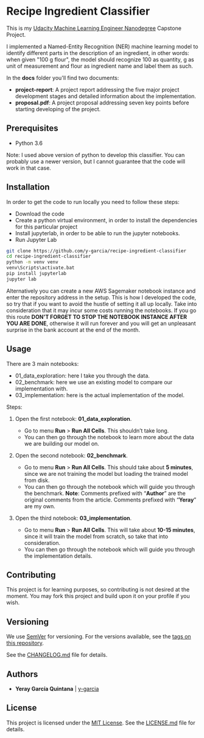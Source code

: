# Recipe Ingredient Classifier

This is my [Udacity Machine Learning Engineer Nanodegree](https://www.udacity.com/course/machine-learning-engineer-nanodegree--nd009t) Capstone Project.

I implemented a Named-Entity Recognition (NER) machine learning model to identify different parts in the
description of an ingredient, in other words: when given "100 g flour", the model should recognize
100 as quantity, g as unit of measurement and flour as ingredient name and label them as such.

In the **docs** folder you'll find two documents:

- **project-report**: A project report addressing the five major project development stages and detailed 
  information about the implementation.
- **proposal.pdf**: A project proposal addressing seven key points before starting developing of the project.

## Prerequisites

- Python 3.6

Note: I used above version of python to develop this classifier. You can probably use a newer version, but I cannot
guarantee that the code will work in that case.

## Installation

In order to get the code to run locally you need to follow these steps:

- Download the code
- Create a python virtual environment, in order to install the dependencies for this particular project
- Install jupyterlab, in order to be able to run the jupyter notebooks.
- Run Jupyter Lab

```bash
git clone https://github.com/y-garcia/recipe-ingredient-classifier
cd recipe-ingredient-classifier
python -m venv venv
venv\Scripts\activate.bat
pip install jupyterlab
jupyter lab
```

Alternatively you can create a new AWS Sagemaker notebook instance and enter the repository address in the setup.
This is how I developed the code, so try that if you want to avoid the hustle of setting it all up locally.
Take into consideration that it may incur some costs running the notebooks.
If you go this route **DON'T FORGET TO STOP THE NOTEBOOK INSTANCE AFTER YOU ARE DONE**, otherwise it will run forever
and you will get an unpleasant surprise in the bank account at the end of the month.

## Usage

There are 3 main notebooks:

- 01_data_exploration: here I take you through the data.
- 02_benchmark: here we use an existing model to compare our implementation with.
- 03_implementation: here is the actual implementation of the model.

Steps:

1. Open the first notebook: **01_data_exploration**. 
    - Go to menu **Run** > **Run All Cells**. This shouldn’t take long.
    - You can then go through the notebook to learn more about the data we are building our model on.
    

2. Open the second notebook: **02_benchmark**.
    - Go to menu **Run** > **Run All Cells**. This should take about **5 minutes**,
      since we are not training the model but loading the trained model from disk.
    - You can then go through the notebook which will guide you through the benchmark. 
      **Note**: Comments prefixed with “**Author**” are the original comments from the article.
      Comments prefixed with “**Yeray**” are my own.


3. Open the third notebook: **03_implementation**.
    - Go to menu **Run** > **Run All Cells**. This will take about **10-15 minutes**,
      since it will train the model from scratch, so take that into consideration.
    - You can then go through the notebook which will guide you through the implementation details.
    
## Contributing

This project is for learning purposes, so contributing is not desired at the moment.
You may fork this project and build upon it on your profile if you wish.

## Versioning

We use [SemVer](http://semver.org/) for versioning. For the versions available,
see the [tags on this repository](https://github.com/y-garcia/recipe-ingredient-classifier/tags).

See the [CHANGELOG.md](CHANGELOG.md) file for details. 

## Authors

* **Yeray García Quintana** | [y-garcia](https://github.com/y-garcia)

## License

This project is licensed under the [MIT License](https://choosealicense.com/licenses/mit/).
See the [LICENSE.md](LICENSE.md) file for details.
